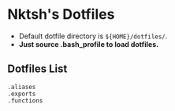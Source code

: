 Nktsh's Dotfiles
================


- Default dotfile directory is `${HOME}/dotfiles/`.
- **Just source .bash_profile to load dotfiles.**

Dotfiles List
-------------

```
.aliases
.exports
.functions
```
